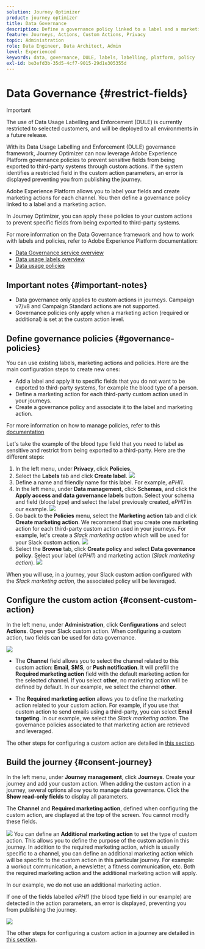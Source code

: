 ```yaml
---
solution: Journey Optimizer
product: journey optimizer
title: Data Governance
description: Define a governance policy linked to a label and a marketing action
feature: Journeys, Actions, Custom Actions, Privacy
topic: Administration
role: Data Engineer, Data Architect, Admin
level: Experienced
keywords: data, governance, DULE, labels, labelling, platform, policy
exl-id: be3efd3b-35d5-4cf7-9015-29d1e305355d
---
```

# Data Governance {#restrict-fields}

>[!IMPORTANT]
>
>The use of Data Usage Labelling and Enforcement (DULE) is currently restricted to selected customers, and will be deployed to all environments in a future release.

With its Data Usage Labelling and Enforcement (DULE) governance framework, Journey Optimizer can now leverage Adobe Experience Platform governance policies to prevent sensitive fields from being exported to third-party systems through custom actions. If the system identifies a restricted field in the custom action parameters, an error is displayed preventing you from publishing the journey.

Adobe Experience Platform allows you to label your fields and create marketing actions for each channel. You then define a governance policy linked to a label and a marketing action.

In Journey Optimizer, you can apply these policies to your custom actions to prevent specific fields from being exported to third-party systems. 

For more information on the Data Governance framework and how to work with labels and policies, refer to Adobe Experience Platform documentation:

* [Data Governance service overview](https://experienceleague.adobe.com/docs/experience-platform/data-governance/home.html)
* [Data usage labels overview](https://experienceleague.adobe.com/docs/experience-platform/data-governance/labels/overview.html)
* [Data usage policies](https://experienceleague.adobe.com/docs/experience-platform/data-governance/policies/overview.html)

## Important notes {#important-notes}

* Data governance only applies to custom actions in journeys. Campaign v7/v8 and Campaign Standard actions are not supported.
* Governance policies only apply when a marketing action (required or additional) is set at the custom action level. 

## Define governance policies {#governance-policies}

You can use existing labels, marketing actions and policies. Here are the main configuration steps to create new ones:

* Add a label and apply it to specific fields that you do not want to be exported to third-party systems, for example the blood type of a person. 
* Define a marketing action for each third-party custom action used in your journeys.
* Create a governance policy and associate it to the label and marketing action.

For more information on how to manage policies, refer to this [documentation](https://experienceleague.adobe.com/docs/experience-platform/data-governance/policies/user-guide.html#consent-policy)

Let's take the example of the blood type field that you need to label as sensitive and restrict from being exported to a third-party. Here are the different steps:

1. In the left menu, under **Privacy**, click **Policies**.
1. Select the **Labels** tab and click **Create label**.
    ![](assets/action-privacy1.png)
1. Define a name and friendly name for this label. For example, _ePHI1_.
1. In the left menu, under **Data management**, click **Schemas**, and click the **Apply access and data governance labels** button. Select your schema and field (blood type) and select the label previously created, _ePHI1_ in our example.
    ![](assets/action-privacy3.png)
1. Go back to the **Policies** menu, select the **Marketing action** tab and click **Create marketing action**. We recommend that you create one marketing action for each third-party custom action used in your journeys. For example, let's create a _Slack marketing action_ which will be used for your Slack custom action.
    ![](assets/action-privacy4.png)
1. Select the **Browse** tab, click **Create policy** and select **Data governance policy**. Select your label (_ePHI1_) and marketing action (_Slack marketing action_).
    ![](assets/action-privacy5.png)

When you will use, in a journey, your Slack custom action configured with the _Slack marketing action_, the associated policy will be leveraged. 

## Configure the custom action {#consent-custom-action}

In the left menu, under **Administration**, click **Configurations** and select **Actions**. Open your Slack custom action. When configuring a custom action, two fields can be used for data governance.

![](assets/action-privacy6.png)

* The **Channel** field allows you to select the channel related to this custom action: **Email**, **SMS**, or **Push notification**. It will prefill the **Required marketing action** field with the default marketing action for the selected channel. If you select **other**, no marketing action will be defined by default. In our example, we select the channel **other**.

* The **Required marketing action** allows you to define the marketing action related to your custom action. For example, if you use that custom action to send emails using a third-party, you can select **Email targeting**. In our example, we select the _Slack marketing action_. The governance policies associated to that marketing action are retrieved and leveraged.

The other steps for configuring a custom action are detailed in [this section](../action/about-custom-action-configuration.md#consent-management).  

## Build the journey {#consent-journey}

In the left menu, under **Journey management**, click **Journeys**. Create your journey and add your custom action.  When adding the custom action in a journey, several options allow you to manage data governance. Click the **Show read-only fields** to display all parameters.

The **Channel** and **Required marketing action**, defined when configuring the custom action, are displayed at the top of the screen. You cannot modify these fields.

![](assets/action-privacy7.png)
You can define an **Additional marketing action** to set the type of custom action. This allows you to define the purpose of the custom action in this journey. In addition to the required marketing action, which is usually specific to a channel, you can define an additional marketing action which will be specific to the custom action in this particular journey. For example: a workout communication, a newsletter, a fitness communication, etc. Both the required marketing action and the additional marketing action will apply.

In our example, we do not use an additional marketing action.

If one of the fields labelled _ePHI1_ (the blood type field in our example) are detected in the action parameters, an error is displayed, preventing you from publishing the journey.

![](assets/action-privacy8.png)

The other steps for configuring a custom action in a journey are detailed in [this section](../building-journeys/using-custom-actions.md).
